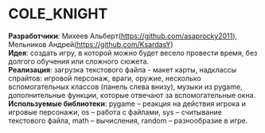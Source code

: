 # COLE_KNIGHT
**Разработчики**: Михеев Альберт(https://github.com/asaprocky2011), Мельников Андрей(https://github.com/KsardasY)  
**Идея**: создать игру, в которой можно будет весело провести время, без долгого обучения или сложного сюжета.  
**Реализация**: загрузка текстового файла - макет карты, надклассы спрайтов: игровой персонаж, враги, оружие, несколько вспомогательных классов (панель слева внизу), музыки из pygame, дополнительные функции, которые отвечают за вспомогательные окна.  
**Используемые библиотеки**: pygame – реакция на действия игрока и игровые персонажи, os – работа с файлами, sys – считывание текстового файла, math – вычисления, random – разнообразие в игре.
